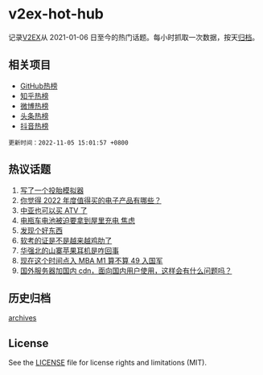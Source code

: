 # v2ex-hot-hub

 记录[V2EX](https://www.v2ex.com/)从 2021-01-06 日至今的热门话题。每小时抓取一次数据，按天[归档](archives)。
 
 ## 相关项目

- [GitHub热榜](https://github.com/lonnyzhang423/github-hot-hub)
- [知乎热榜](https://github.com/lonnyzhang423/zhihu-hot-hub)
- [微博热榜](https://github.com/lonnyzhang423/weibo-hot-hub)
- [头条热榜](https://github.com/lonnyzhang423/toutiao-hot-hub)
- [抖音热榜](https://github.com/lonnyzhang423/douyin-hot-hub)


 `更新时间：2022-11-05 15:01:57 +0800`

## 热议话题

1. [写了一个投胎模拟器](https://www.v2ex.com/t/892662)
1. [你觉得 2022 年度值得买的电子产品有哪些？](https://www.v2ex.com/t/892670)
1. [中亚也可以买 ATV 了](https://www.v2ex.com/t/892707)
1. [电瓶车电池被迫要拿到屋里充电 焦虑](https://www.v2ex.com/t/892685)
1. [发现个好东西](https://www.v2ex.com/t/892717)
1. [软考的证是不是越来越鸡肋了](https://www.v2ex.com/t/892744)
1. [华强北的山寨苹果耳机是咋回事](https://www.v2ex.com/t/892693)
1. [现在这个时间点入 MBA M1 算不算 49 入国军](https://www.v2ex.com/t/892864)
1. [国外服务器加国内 cdn，面向国内用户使用，这样会有什么问题吗？](https://www.v2ex.com/t/892729)

## 历史归档

[archives](archives)

## License

See the [LICENSE](LICENSE) file for license rights and limitations (MIT).
